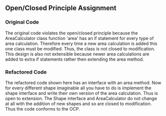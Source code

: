 ## Open/Closed Principle Assignment

### Original Code
The original code violates the open/closed principle because the AreaCalculator 
class function 'area' has an if statement for every type of area calculation. 
Therefore every time a new area calculation is added this one class must be modified.
Thus, the class is not closed to modification. This design is also not extensible
because newer area calculations are added to extra if statements rather then
extending the area method. 

### Refactored Code
The refactored code shown here has an interface with an area method. Now for every
different shape imaginable all you have to do is implement the shape interface
and write their own version of the area calculation. Thus is open to extension.
The Shape interface and AreaCalculator do not change at all with the addition 
of new shapes and so are closed to modification. Thus the code conforms to the
OCP. 